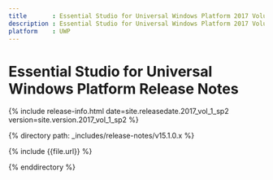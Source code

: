 ```yaml
---
title       : Essential Studio for Universal Windows Platform 2017 Volume 1 Service Pack 2 Release Notes
description : Essential Studio for Universal Windows Platform 2017 Volume 1 Service Pack 2 Release Notes
platform    : UWP
---
```


# Essential Studio for Universal Windows Platform Release Notes

{% include release-info.html date=site.releasedate.2017_vol_1_sp2 version=site.version.2017_vol_1_sp2 %} 

{% directory path: _includes/release-notes/v15.1.0.x %}

{% include {{file.url}} %}

{% enddirectory %}